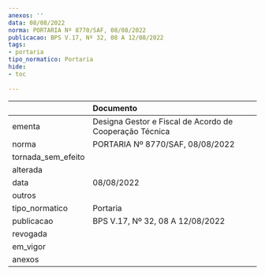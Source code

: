 ```yaml
---
anexos: ''
data: 08/08/2022
norma: PORTARIA Nº 8770/SAF, 08/08/2022
publicacao: BPS V.17, Nº 32, 08 A 12/08/2022
tags:
- portaria
tipo_normatico: Portaria
hide: 
- toc 
 
---
```


|                    | Documento                                               |
|:-------------------|:--------------------------------------------------------|
| ementa             | Designa Gestor e Fiscal de Acordo de Cooperação Técnica |
| norma              | PORTARIA Nº 8770/SAF, 08/08/2022                        |
| tornada_sem_efeito |                                                         |
| alterada           |                                                         |
| data               | 08/08/2022                                              |
| outros             |                                                         |
| tipo_normatico     | Portaria                                                |
| publicacao         | BPS V.17, Nº 32, 08 A 12/08/2022                        |
| revogada           |                                                         |
| em_vigor           |                                                         |
| anexos             |                                                         |